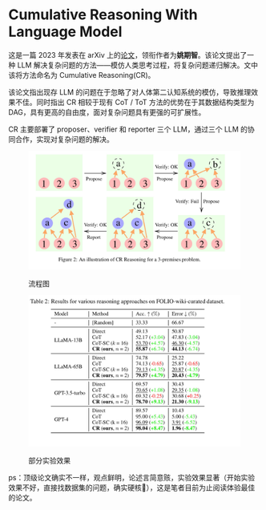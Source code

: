 # Cumulative Reasoning With Language Model

这是一篇 2023 年发表在 arXiv 上的[论文](https://arxiv.org/abs/2308.04371)，领衔作者为**姚期智**。该论文提出了一种 LLM 解决复杂问题的方法——模仿人类思考过程，将复杂问题递归解决。文中该将方法命名为 Cumulative Reasoning(CR)。

该论文指出现存 LLM 的问题在于忽略了对人体第二认知系统的模仿，导致推理效果不佳。同时指出 CR 相较于现有 CoT / ToT 方法的优势在于其数据结构类型为 DAG，具有更高的自由度，面对复杂问题具有更强的可扩展性。

CR 主要部署了 proposer、verifier 和 reporter 三个 LLM，通过三个 LLM 的协同合作，实现对复杂问题的解决。

<figure><img src="../../.gitbook/assets/9749f00d54701c2ccfaaeb5fc260e82.jpg" alt=""><figcaption><p>流程图</p></figcaption></figure>

<figure><img src="../../.gitbook/assets/3edc7d266353fdd26acb2f0391905b5.jpg" alt=""><figcaption><p>部分实验效果</p></figcaption></figure>

ps：顶级论文确实不一样，观点鲜明，论述言简意赅，实验效果显著（开始实验效果不好，直接找数据集的问题，确实硬核🤣），这是笔者目前为止阅读体验最佳的论文。
